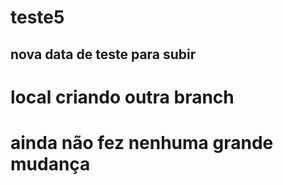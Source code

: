 # teste5

## nova data de teste para subir

# local criando outra branch

# ainda não fez nenhuma grande mudança


